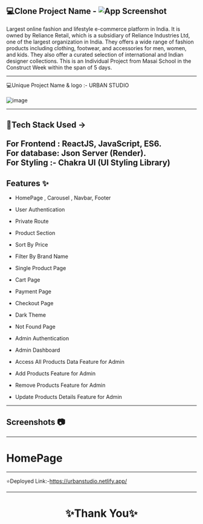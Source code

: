 💻Clone Project Name - ![App Screenshot](https://user-images.githubusercontent.com/98752820/221406747-43da3184-77f2-4c6b-9d6b-d9f77fe3375a.png)
---

Largest online fashion and lifestyle e-commerce platform in India. It is owned by Reliance Retail, which is a subsidiary of Reliance Industries Ltd, one of the largest organization in India. They offers a wide range of fashion products including clothing, footwear, and accessories for men, women, and kids. They also offer a curated selection of international and Indian designer collections. This is an Individual Project from Masai School in the Construct Week within the span of 5 days.

---

💻Unique Project Name & logo :- URBAN STUDIO
<br>
<br>
![image](https://user-images.githubusercontent.com/98752820/221407064-a672babb-5566-4e77-ae89-12b0ff028e7e.png)

---
 💫Tech Stack Used ->
 <br>
 <br>
For Frontend : ReactJS, JavaScript, ES6. 
 <br>
For database: Json Server (Render). 
 <br>
For Styling :- Chakra UI (UI Styling Library)
---

## Features ✨

- HomePage , Carousel  , Navbar, Footer

- User Authentication

- Private Route

- Product Section

- Sort By Price

- Filter By Brand Name

- Single Product Page

- Cart Page

- Payment Page

- Checkout Page

- Dark Theme

- Not Found Page

- Admin Authentication 

- Admin Dashboard

- Access All Products Data Feature for Admin

- Add Products Feature for Admin

- Remove Products Feature for Admin

- Update Products Details Feature for Admin

---
## Screenshots 📷
---

# HomePage

---
⭐Deployed Link:-https://urbanstudio.netlify.app/


----
<h1 align="center">✨Thank You✨</h1>
